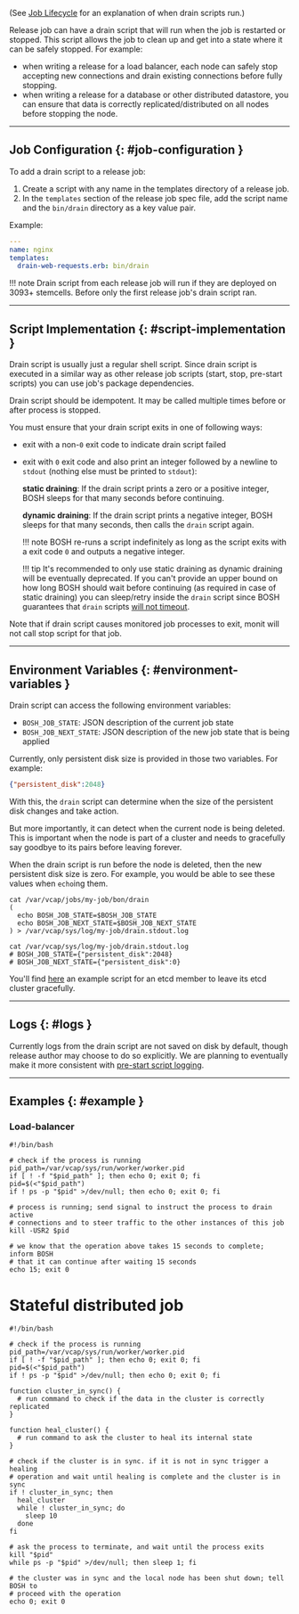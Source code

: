(See [Job Lifecycle](job-lifecycle.md) for an explanation of when drain scripts run.)

Release job can have a drain script that will run when the job is restarted or stopped. This script allows the job to clean up and get into a state where it can be safely stopped. For example:
- when writing a release for a load balancer, each node can safely stop accepting new connections and drain existing connections before fully stopping.
- when writing a release for a database or other distributed datastore, you can ensure that data is correctly replicated/distributed on all nodes before stopping the node.

---
## Job Configuration {: #job-configuration }

To add a drain script to a release job:

1. Create a script with any name in the templates directory of a release job.
1. In the `templates` section of the release job spec file, add the script name and the `bin/drain` directory as a key value pair.

Example:

```yaml
---
name: nginx
templates:
  drain-web-requests.erb: bin/drain
```

!!! note
    Drain script from each release job will run if they are deployed on 3093+ stemcells. Before only the first release job's drain script ran.

---
## Script Implementation {: #script-implementation }

Drain script is usually just a regular shell script. Since drain script is executed in a similar way as other release job scripts (start, stop, pre-start scripts) you can use job's package dependencies.

Drain script should be idempotent. It may be called multiple times before or after process is stopped.

You must ensure that your drain script exits in one of following ways:

- exit with a non-`0` exit code to indicate drain script failed

- exit with `0` exit code and also print an integer followed by a newline to `stdout` (nothing else must be printed to `stdout`):

    **static draining**: If the drain script prints a zero or a positive integer, BOSH sleeps for that many seconds before continuing.

    **dynamic draining**: If the drain script prints a negative integer, BOSH sleeps for that many seconds, then calls the `drain` script again.

    !!! note
        BOSH re-runs a script indefinitely as long as the script exits with a exit code <code>0</code> and outputs a negative integer.

    !!! tip
        It's recommended to only use static draining as dynamic draining will be eventually deprecated. If you can't provide an upper bound
        on how long BOSH should wait before continuing (as required in case of static draining) you can sleep/retry inside the `drain` script
        since BOSH guarantees that `drain` scripts [will not timeout](drain.md#stop).

Note that if drain script causes monitored job processes to exit, monit will not call stop script for that job.

---
## Environment Variables {: #environment-variables }

Drain script can access the following environment variables:

* `BOSH_JOB_STATE`: JSON description of the current job state
* `BOSH_JOB_NEXT_STATE`: JSON description of the new job state that is being applied

Currently, only persistent disk size is provided in those two variables. For
example:

```json
{"persistent_disk":2048}
```

With this, the `drain` script can determine when the size of the persistent
disk changes and take action.

But more importantly, it can detect when the current node is being deleted.
This is important when the node is part of a cluster and needs to gracefully
say goodbye to its pairs before leaving forever.

When the drain script is run before the node is deleted, then the new
persistent disk size is zero. For example, you would be able to see these
values when `echo`ing them.

```shell
cat /var/vcap/jobs/my-job/bon/drain
(
  echo BOSH_JOB_STATE=$BOSH_JOB_STATE
  echo BOSH_JOB_NEXT_STATE=$BOSH_JOB_NEXT_STATE
) > /var/vcap/sys/log/my-job/drain.stdout.log
```

```shell
cat /var/vcap/sys/log/my-job/drain.stdout.log
# BOSH_JOB_STATE={"persistent_disk":2048}
# BOSH_JOB_NEXT_STATE={"persistent_disk":0}
```

You'll find [here](https://github.com/cloudfoundry-incubator/cfcr-etcd-release/blob/master/jobs/etcd/templates/bin/drain.erb)
an example script for an etcd member to leave its etcd cluster gracefully.


---
## Logs {: #logs }

Currently logs from the drain script are not saved on disk by default, though release author may choose to do so explicitly. We are planning to eventually make it more consistent with [pre-start script logging](pre-start.md#logs).

---
## Examples {: #example }

### Load-balancer
```shell
#!/bin/bash

# check if the process is running
pid_path=/var/vcap/sys/run/worker/worker.pid
if [ ! -f "$pid_path" ]; then echo 0; exit 0; fi
pid=$(<"$pid_path")
if ! ps -p "$pid" >/dev/null; then echo 0; exit 0; fi

# process is running; send signal to instruct the process to drain active 
# connections and to steer traffic to the other instances of this job
kill -USR2 $pid

# we know that the operation above takes 15 seconds to complete; inform BOSH 
# that it can continue after waiting 15 seconds
echo 15; exit 0
```

# Stateful distributed job
```shell
#!/bin/bash

# check if the process is running
pid_path=/var/vcap/sys/run/worker/worker.pid
if [ ! -f "$pid_path" ]; then echo 0; exit 0; fi
pid=$(<"$pid_path")
if ! ps -p "$pid" >/dev/null; then echo 0; exit 0; fi

function cluster_in_sync() {
  # run command to check if the data in the cluster is correctly replicated
}

function heal_cluster() {
  # run command to ask the cluster to heal its internal state
}

# check if the cluster is in sync. if it is not in sync trigger a healing
# operation and wait until healing is complete and the cluster is in sync
if ! cluster_in_sync; then
  heal_cluster
  while ! cluster_in_sync; do
    sleep 10
  done
fi

# ask the process to terminate, and wait until the process exits
kill "$pid"
while ps -p "$pid" >/dev/null; then sleep 1; fi

# the cluster was in sync and the local node has been shut down; tell BOSH to
# proceed with the operation
echo 0; exit 0
```